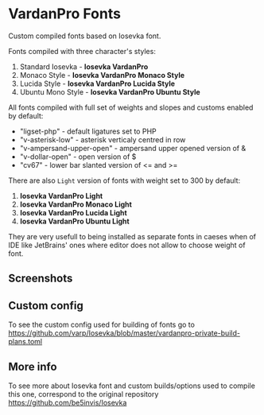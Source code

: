 # VardanPro Fonts
Custom compiled fonts based on Iosevka font. 

Fonts compiled with three character's styles:

1. Standard Iosevka - **Iosevka VardanPro**
2. Monaco Style - **Iosevka VardanPro Monaco Style**
3. Lucida Style - **Iosevka VardanPro Lucida Style**
4. Ubuntu Mono Style - **Iosevka VardanPro Ubuntu Style**

All fonts compiled with full set of weights and slopes and customs enabled by default:

- "ligset-php" -  default ligatures set to PHP
- "v-asterisk-low" - asterisk verticaly centred in row
- "v-ampersand-upper-open" - ampersand upper opened version of &
- "v-dollar-open" - open version of $
- "cv67" - lower bar slanted version of <= and >= 

There are also `Light` version of fonts with weight set to 300 by default:

1. **Iosevka VardanPro Light**
2. **Iosevka VardanPro Monaco Light**
3. **Iosevka VardanPro Lucida Light**
4. **Iosevka VardanPro Ubuntu Light**

They are very usefull to being installed as separate fonts in caeses when of IDE
like JetBrains' ones where editor does not allow to choose weight of font.

## Screenshots


## Custom config
To see the custom config used for building of fonts go
to https://github.com/varp/Iosevka/blob/master/vardanpro-private-build-plans.toml

## More info
To see more about Iosevka font and custom builds/options used to compile this one,
correspond to the original repository https://github.com/be5invis/Iosevka
